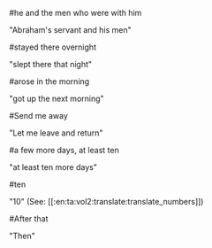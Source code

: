 #he and the men who were with him

"Abraham's servant and his men"

#stayed there overnight

"slept there that night"

#arose in the morning

"got up the next morning"

#Send me away

"Let me leave and return"

#a few more days, at least ten

"at least ten more days"

#ten

"10" (See: [[:en:ta:vol2:translate:translate_numbers]])

#After that

"Then"